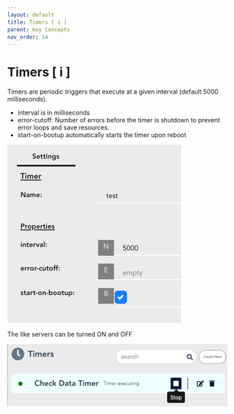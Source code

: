 ```yaml
---
layout: default
title: Timers [ i ]
parent: Key Concepts
nav_order: 14
---
```


# Timers [ i ]
Timers are periodic triggers that execute at a given interval (default 5000 milliseconds).

* interval is in milliseconds
* error-cutoff: Number of errors before the timer is shutdown to prevent error loops and save resources.
* start-on-bootup automatically starts the timer upon reboot

![Timer](/assets/images/timer.png)

The like servers can be turned ON and OFF

![Timer](/assets/images/timer1.png)
